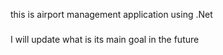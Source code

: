 this is airport management application using .Net 
###
I will update what is its main goal in the future
